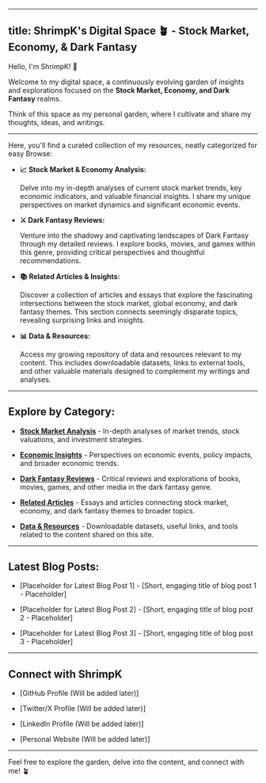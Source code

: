 -----

## title: ShrimpK's Digital Space 🪴 - Stock Market, Economy, & Dark Fantasy

Hello, I'm ShrimpK\! 👋

Welcome to my digital space, a continuously evolving garden of insights and explorations focused on the **Stock Market, Economy, and Dark Fantasy** realms.

Think of this space as my personal garden, where I cultivate and share my thoughts, ideas, and writings.

---

Here, you'll find a curated collection of my resources, neatly categorized for easy Browse:

  * **📈 Stock Market & Economy Analysis:**

    Delve into my in-depth analyses of current stock market trends, key economic indicators, and valuable financial insights. I share my unique perspectives on market dynamics and significant economic events.

  * **⚔️ Dark Fantasy Reviews:**

    Venture into the shadowy and captivating landscapes of Dark Fantasy through my detailed reviews. I explore books, movies, and games within this genre, providing critical perspectives and thoughtful recommendations.

  * **📚 Related Articles & Insights:**

    Discover a collection of articles and essays that explore the fascinating intersections between the stock market, global economy, and dark fantasy themes. This section connects seemingly disparate topics, revealing surprising links and insights.

  * **📊 Data & Resources:**

    Access my growing repository of data and resources relevant to my content. This includes downloadable datasets, links to external tools, and other valuable materials designed to complement my writings and analyses.

---

## Explore by Category:

*   **[Stock Market Analysis](https://www.google.com/url?sa=E&source=gmail&q=#stock-market-analysis)** -  In-depth analyses of market trends, stock valuations, and investment strategies.

*   **[Economic Insights](https://www.google.com/url?sa=E&source=gmail&q=#economic-insights)** -  Perspectives on economic events, policy impacts, and broader economic trends.

*   **[Dark Fantasy Reviews](https://www.google.com/url?sa=E&source=gmail&q=#dark-fantasy-reviews)** -  Critical reviews and explorations of books, movies, games, and other media in the dark fantasy genre.

*   **[Related Articles](https://www.google.com/url?sa=E&source=gmail&q=#related-articles)** -  Essays and articles connecting stock market, economy, and dark fantasy themes to broader topics.

*   **[Data & Resources](https://www.google.com/url?sa=E&source=gmail&q=#data-resources)** -  Downloadable datasets, useful links, and tools related to the content shared on this site.

---

## Latest Blog Posts:

*   [Placeholder for Latest Blog Post 1] - [Short, engaging title of blog post 1 - Placeholder]

*   [Placeholder for Latest Blog Post 2] - [Short, engaging title of blog post 2 - Placeholder]

*   [Placeholder for Latest Blog Post 3] - [Short, engaging title of blog post 3 - Placeholder]

---

## Connect with ShrimpK

*   [GitHub Profile (Will be added later)]

*   [Twitter/X Profile (Will be added later)]

*   [LinkedIn Profile (Will be added later)]

*   [Personal Website (Will be added later)]

---

Feel free to explore the garden, delve into the content, and connect with me\! 🪴
